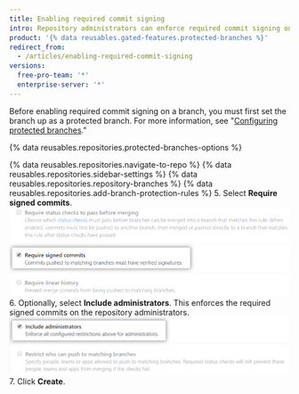 ```yaml
---
title: Enabling required commit signing
intro: Repository administrators can enforce required commit signing on a branch to block all commits that are not signed and verified.
product: '{% data reusables.gated-features.protected-branches %}'
redirect_from:
  - /articles/enabling-required-commit-signing
versions:
  free-pro-team: '*'
  enterprise-server: '*'
---
```


Before enabling required commit signing on a branch, you must first set the branch up as a protected branch. For more information, see "[Configuring protected branches](/github/administering-a-repository/configuring-protected-branches)."

{% data reusables.repositories.protected-branches-options %}

{% data reusables.repositories.navigate-to-repo %}
{% data reusables.repositories.sidebar-settings %}
{% data reusables.repositories.repository-branches %}
{% data reusables.repositories.add-branch-protection-rules %}
5. Select **Require signed commits**. ![Require signed commits option](/assets/images/help/repository/require-signed-commits.png)
6. Optionally, select **Include administrators**. This enforces the required signed commits on the repository administrators. ![Include administrators checkbox](/assets/images/help/repository/include-admins-protected-branches.png)
7. Click **Create**.
